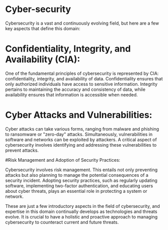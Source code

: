 # Cyber-security
Cybersecurity is a vast and continuously evolving field, but here are a few key aspects that define this domain:

# Confidentiality, Integrity, and Availability (CIA):

  One of the fundamental principles of cybersecurity is represented by CIA: confidentiality, integrity, and availability of data. Confidentiality ensures that only authorized individuals have access to sensitive information. Integrity pertains to maintaining the accuracy and consistency of data, while availability ensures that information is accessible when needed.

# Cyber Attacks and Vulnerabilities:

  Cyber attacks can take various forms, ranging from malware and phishing to ransomware or "zero-day" attacks. Simultaneously, vulnerabilities in software and networks can be exploited by attackers. A critical aspect of cybersecurity involves identifying and addressing these vulnerabilities to prevent attacks.

#Risk Management and Adoption of Security Practices:

  Cybersecurity involves risk management. This entails not only preventing attacks but also planning to manage the potential consequences of a security incident. Adopting security practices, such as regularly updating software, implementing two-factor authentication, and educating users about cyber threats, plays an essential role in protecting a system or network.

  These are just a few introductory aspects in the field of cybersecurity, and expertise in this domain continually develops as technologies and threats evolve. It is crucial to have a holistic and proactive approach to managing cybersecurity to counteract current and future threats.
